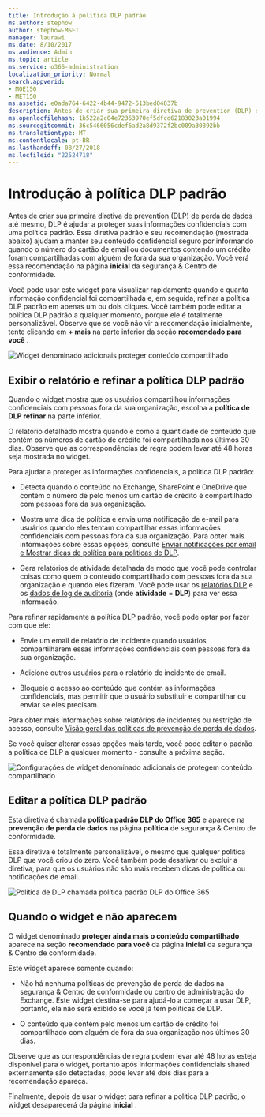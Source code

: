 ```yaml
---
title: Introdução à política DLP padrão
ms.author: stephow
author: stephow-MSFT
manager: laurawi
ms.date: 8/10/2017
ms.audience: Admin
ms.topic: article
ms.service: o365-administration
localization_priority: Normal
search.appverid:
- MOE150
- MET150
ms.assetid: e0ada764-6422-4b44-9472-513bed04837b
description: Antes de criar sua primeira diretiva de prevention (DLP) de perda de dados até mesmo, DLP é ajudar a proteger suas informações confidenciais com uma política padrão. Essa diretiva padrão e seu recomendação (mostrada abaixo) ajudam a manter seu conteúdo confidencial seguro por informando quando o número do cartão de email ou documentos contendo um crédito foram compartilhadas com alguém de fora da sua organização.
ms.openlocfilehash: 1b522a2c04e72353970ef5dfcd62183023a01994
ms.sourcegitcommit: 36c5466056cdef6ad2a8d9372f2bc009a30892bb
ms.translationtype: MT
ms.contentlocale: pt-BR
ms.lasthandoff: 08/27/2018
ms.locfileid: "22524718"
---
```

# <a name="get-started-with-the-default-dlp-policy"></a>Introdução à política DLP padrão

Antes de criar sua primeira diretiva de prevention (DLP) de perda de dados até mesmo, DLP é ajudar a proteger suas informações confidenciais com uma política padrão. Essa diretiva padrão e seu recomendação (mostrada abaixo) ajudam a manter seu conteúdo confidencial seguro por informando quando o número do cartão de email ou documentos contendo um crédito foram compartilhadas com alguém de fora da sua organização. Você verá essa recomendação na página **inicial** da segurança &amp; Centro de conformidade. 
  
Você pode usar este widget para visualizar rapidamente quando e quanta informação confidencial foi compartilhada e, em seguida, refinar a política DLP padrão em apenas um ou dois cliques. Você também pode editar a política DLP padrão a qualquer momento, porque ele é totalmente personalizável. Observe que se você não vir a recomendação inicialmente, tente clicando em **+ mais** na parte inferior da seção **recomendado para você** . 
  
![Widget denominado adicionais proteger conteúdo compartilhado](media/2bae6dbc-cc92-4f35-b54c-c36e60226b5b.png)
  
## <a name="view-the-report-and-refine-the-default-dlp-policy"></a>Exibir o relatório e refinar a política DLP padrão

Quando o widget mostra que os usuários compartilhou informações confidenciais com pessoas fora da sua organização, escolha a **política de DLP refinar** na parte inferior. 
  
O relatório detalhado mostra quando e como a quantidade de conteúdo que contém os números de cartão de crédito foi compartilhada nos últimos 30 dias. Observe que as correspondências de regra podem levar até 48 horas seja mostrada no widget.
  
Para ajudar a proteger as informações confidenciais, a política DLP padrão:
  
- Detecta quando o conteúdo no Exchange, SharePoint e OneDrive que contém o número de pelo menos um cartão de crédito é compartilhado com pessoas fora da sua organização.
    
- Mostra uma dica de política e envia uma notificação de e-mail para usuários quando eles tentam compartilhar essas informações confidenciais com pessoas fora da sua organização. Para obter mais informações sobre essas opções, consulte [Enviar notificações por email e Mostrar dicas de política para políticas de DLP](use-notifications-and-policy-tips.md).
    
- Gera relatórios de atividade detalhada de modo que você pode controlar coisas como quem o conteúdo compartilhado com pessoas fora da sua organização e quando eles fizeram. Você pode usar os [relatórios DLP](view-the-dlp-reports.md) e os [dados de log de auditoria](search-the-audit-log-in-security-and-compliance.md) (onde **atividade** = **DLP**) para ver essa informação.
    
Para refinar rapidamente a política DLP padrão, você pode optar por fazer com que ele:
  
- Envie um email de relatório de incidente quando usuários compartilharem essas informações confidenciais com pessoas fora da sua organização.
    
- Adicione outros usuários para o relatório de incidente de email.
    
- Bloqueie o acesso ao conteúdo que contém as informações confidenciais, mas permitir que o usuário substituir e compartilhar ou enviar se eles precisam.
    
Para obter mais informações sobre relatórios de incidentes ou restrição de acesso, consulte [Visão geral das políticas de prevenção de perda de dados](data-loss-prevention-policies.md).
  
Se você quiser alterar essas opções mais tarde, você pode editar o padrão a política de DLP a qualquer momento - consulte a próxima seção.
  
![Configurações de widget denominado adicionais de protegem conteúdo compartilhado](media/dad30a84-2715-4c0a-a5c5-44d85492363e.png)
  
## <a name="edit-the-default-dlp-policy"></a>Editar a política DLP padrão

Esta diretiva é chamada **política padrão DLP do Office 365** e aparece na **prevenção de perda de dados** na página **política** de segurança &amp; Centro de conformidade. 
  
Essa diretiva é totalmente personalizável, o mesmo que qualquer política DLP que você criou do zero. Você também pode desativar ou excluir a diretiva, para que os usuários não são mais recebem dicas de política ou notificações de email.
  
![Política de DLP chamada política padrão DLP do Office 365](media/260731e8-4d57-4c98-abec-07b052ec48d5.png)
  
## <a name="when-the-widget-does-and-does-not-appear"></a>Quando o widget e não aparecem

O widget denominado **proteger ainda mais o conteúdo compartilhado** aparece na seção **recomendado para você** da página **inicial** da segurança &amp; Centro de conformidade. 
  
Este widget aparece somente quando:
  
- Não há nenhuma políticas de prevenção de perda de dados na segurança &amp; Centro de conformidade ou centro de administração do Exchange. Este widget destina-se para ajudá-lo a começar a usar DLP, portanto, ela não será exibido se você já tem políticas de DLP.
    
- O conteúdo que contém pelo menos um cartão de crédito foi compartilhado com alguém de fora da sua organização nos últimos 30 dias.
    
Observe que as correspondências de regra podem levar até 48 horas esteja disponível para o widget, portanto após informações confidenciais shared externamente são detectadas, pode levar até dois dias para a recomendação apareça.
  
Finalmente, depois de usar o widget para refinar a política DLP padrão, o widget desaparecerá da página **inicial** . 
  

